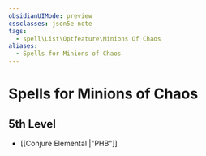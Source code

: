 ```yaml
---
obsidianUIMode: preview
cssclasses: json5e-note
tags:
  - spell\List\Optfeature\Minions Of Chaos
aliases:
  - Spells for Minions of Chaos
---
```

# Spells for Minions of Chaos

## 5th Level

- [[Conjure Elemental \|"PHB"]]

